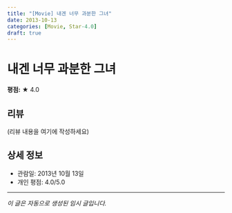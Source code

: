 ```yaml
---
title: "[Movie] 내겐 너무 과분한 그녀"
date: 2013-10-13
categories: [Movie, Star-4.0]
draft: true
---
```


# 내겐 너무 과분한 그녀

**평점:** ★ 4.0

## 리뷰

(리뷰 내용을 여기에 작성하세요)

## 상세 정보

- 관람일: 2013년 10월 13일
- 개인 평점: 4.0/5.0

---

*이 글은 자동으로 생성된 임시 글입니다.*
